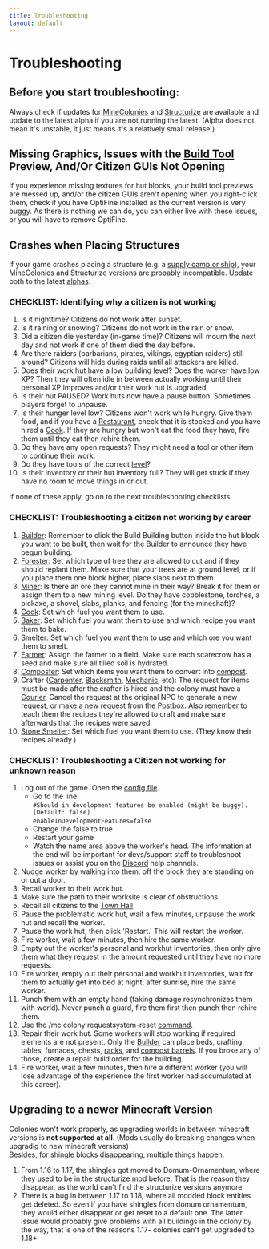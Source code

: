 ```yaml
---
title: Troubleshooting
layout: default
---
```


# Troubleshooting

## <a id="alphas">Before</a> you start troubleshooting:

  Always check if updates for [MineColonies](https://www.curseforge.com/minecraft/mc-mods/minecolonies/files/all) and [Structurize](https://www.curseforge.com/minecraft/mc-mods/structurize/files/all) are available and update to the latest alpha if you are not running the latest. (Alpha does not mean it's unstable, it just means it's a relatively small release.)
  
## Missing Graphics, Issues with the [Build Tool](../../source/items/buildtool) Preview, And/Or Citizen GUIs Not Opening
  If you experience missing textures for hut blocks, your build tool previews are messed up, and/or the citizen GUIs aren't opening when you right-click them, check if you have OptiFine installed as the current version is very buggy.
  As there is nothing we can do, you can either live with these issues, or you will have to remove OptiFine.

## Crashes when Placing Structures
  If your game crashes placing a structure (e.g. a [supply camp or ship](../../source/items/supplycampandship)), your MineColonies and Structurize versions are probably incompatible. Update both to the latest <a href="#alphas">alphas</a>.
  
### CHECKLIST: Identifying why a citizen is not working

  1. Is it nighttime? Citizens do not work after sunset.
  2. Is it raining or snowing? Citizens do not work in the rain or snow.
  3. Did a citizen die yesterday (in-game time)? Citizens will mourn the next day and not work if one of them died the day before.
  4. Are there raiders (barbarians, pirates, vikings, egyptian raiders) still around? Citizens will hide during raids until all attackers are killed.
  5. Does their work hut have a low building level? Does the worker have low XP? Then they will often idle in between actually working until their personal XP improves and/or their work hut is upgraded.
  6. Is their hut PAUSED? Work huts now have a pause button. Sometimes players forget to unpause.
  7. Is their hunger level low? Citizens won't work while hungry. Give them food, and if you have a [Restaurant](../../source/buildings/restaurant), check that it is stocked and you have hired a [Cook](../../source/workers/cook). If they are hungry but won't eat the food they have, fire them until they eat then rehire them.
  8. Do they have any open requests? They might need a tool or other item to continue their work.
  10. Do they have tools of the correct [level](../../source/systems/worker)? 
  11. Is their inventory or their hut inventory full? They will get stuck if they have no room to move things in or out.
  
If none of these apply, go on to the next troubleshooting checklists.  

### CHECKLIST: Troubleshooting a citizen not working by career
  1. [Builder](../../source/workers/builder): Remember to click the Build Building button inside the hut block you want to be built, then wait for the Builder to announce they have begun building.
  2. [Forester](../../source/workers/forester): Set which type of tree they are allowed to cut and if they should replant them. Make sure that your trees are at ground level, or if you place them one block higher, place slabs next to them.
  3. [Miner](../../source/workers/miner): Is there an ore they cannot mine in their way? Break it for them or assign them to a new mining level. Do they have cobblestone, torches, a pickaxe, a shovel, slabs, planks, and fencing (for the mineshaft)?
  4. [Cook](../../source/workers/cook): Set which fuel you want them to use.
  5. [Baker](../../source/workers/baker): Set which fuel you want them to use and which recipe you want them to bake.
  6. [Smelter](../../source/workers/smelter): Set which fuel you want them to use and which ore you want them to smelt.
  7. [Farmer](../../source/workers/farmer): Assign the farmer to a field. Make sure each scarecrow has a seed and make sure all tilled soil is hydrated.
  8. [Composter](../../source/workers/composter): Set which items you want them to convert into [compost](../../source/items/compost).
  9. Crafter ([Carpenter](../../source/workers/carpenter), [Blacksmith](../../source/workers/blacksmith), [Mechanic](../../source/workers/mechanic), etc): The request for items must be made after the crafter is hired and the colony must have a [Courier](../../source/workers/courier). Cancel the request at the original NPC to generate a new request, or make a new request from the [Postbox](../../source/items/postbox). Also remember to teach them the recipes they're allowed to craft and make sure afterwards that the recipes were saved.
  10. [Stone Smelter](../../source/workers/stonesmelter): Set which fuel you want them to use. (They know their recipes already.)  

### CHECKLIST: Troubleshooting a Citizen not working for unknown reason
  1. Log out of the game. Open the [config file](../../source/misc/configfile).
      * Go to the line<br> 
      `#Should in development features be enabled (might be buggy). [Default: false]`<br>
      `enableInDevelopmentFeatures=false`
      * Change the false to true
      * Restart your game
      * Watch the name area above the worker's head. The information at the end will be important for devs/support staff to troubleshoot issues or assist you on the [Discord](https://discord.minecolonies.com) help channels.
  2. Nudge worker by walking into them, off the block they are standing on or out a door.
  3. Recall worker to their work hut.
  4. Make sure the path to their worksite is clear of obstructions.
  5. Recall all citizens to the [Town Hall](../../source/buildings/townhall).
  6. Pause the problematic work hut, wait a few minutes, unpause the work hut and recall the worker.
  7. Pause the work hut, then click 'Restart.' This will restart the worker.
  8. Fire worker, wait a few minutes, then hire the same worker.
  9. Empty out the worker's personal and workhut inventories, then only give them what they request in the amount requested until they have no more requests.
  10. Fire worker, empty out their personal and workhut inventories, wait for them to actually get into bed at night, after sunrise, hire the same worker.
  11. Punch them with an empty hand (taking damage resynchronizes them with world). Never punch a guard, fire them first then punch then rehire them.
  12. Use the /mc colony requestsystem-reset [command](../../source/systems/command).
  13. Repair their work hut. Some workers will stop working if required elements are not present. Only the [Builder](../../source/workers/builder) can place beds, crafting tables, furnaces, chests, [racks](../../source/items/rack), and [compost barrels](../../source/items/compostbarrel). If you broke any of those, create a repair build order for the building.
  14. Fire worker, wait a few minutes, then hire a different worker (you will lose advantage of the experience the first worker had accumulated at this career).

## Upgrading to a newer Minecraft Version
Colonies won't work properly, as upgrading worlds in between minecraft versions is **not supported at all**. (Mods usually do breaking changes when upgradig to new minecraft versions)  
Besides, for shingle blocks disappearing, multiple things happen:
1) From 1.16 to 1.17, the shingles got moved to Domum-Ornamentum, where they used to be in the structurize mod before. That is the reason they disappear, as the world can't find the structurize versions anymore
2) There is a bug in between 1.17 to 1.18, where all modded block entities get deleted. So even if you have shingles from domum ornamentum, they would either disappear or get reset to a default one.
The latter issue would probably give problems with all buildings in the colony by the way, that is one of the reasons 1.17- colonies can't get upgraded to 1.18+

